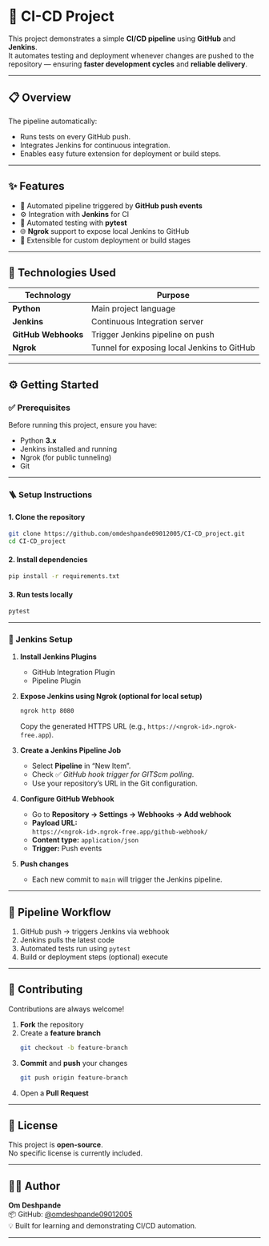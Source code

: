 # 🚀 CI-CD Project

This project demonstrates a simple **CI/CD pipeline** using **GitHub** and **Jenkins**.  
It automates testing and deployment whenever changes are pushed to the repository — ensuring **faster development cycles** and **reliable delivery**.

---

## 📋 Overview

The pipeline automatically:
- Runs tests on every GitHub push.
- Integrates Jenkins for continuous integration.
- Enables easy future extension for deployment or build steps.

---

## ✨ Features
- 🔁 Automated pipeline triggered by **GitHub push events**  
- ⚙️ Integration with **Jenkins** for CI  
- 🧪 Automated testing with **pytest**  
- 🌐 **Ngrok** support to expose local Jenkins to GitHub  
- 🧩 Extensible for custom deployment or build stages  

---

## 🧰 Technologies Used
| Technology | Purpose |
|-------------|----------|
| **Python** | Main project language |
| **Jenkins** | Continuous Integration server |
| **GitHub Webhooks** | Trigger Jenkins pipeline on push |
| **Ngrok** | Tunnel for exposing local Jenkins to GitHub |

---

## ⚙️ Getting Started

### ✅ Prerequisites
Before running this project, ensure you have:
- Python **3.x**
- Jenkins installed and running
- Ngrok (for public tunneling)
- Git

---

### 🪜 Setup Instructions

#### 1. Clone the repository
```bash
git clone https://github.com/omdeshpande09012005/CI-CD_project.git
cd CI-CD_project
```

#### 2. Install dependencies
```bash
pip install -r requirements.txt
```

#### 3. Run tests locally
```bash
pytest
```

---

### 🧩 Jenkins Setup

1. **Install Jenkins Plugins**
   - GitHub Integration Plugin  
   - Pipeline Plugin  

2. **Expose Jenkins using Ngrok (optional for local setup)**
   ```bash
   ngrok http 8080
   ```
   Copy the generated HTTPS URL (e.g., `https://<ngrok-id>.ngrok-free.app`).

3. **Create a Jenkins Pipeline Job**
   - Select **Pipeline** in “New Item”.
   - Check ✅ *GitHub hook trigger for GITScm polling*.
   - Use your repository’s URL in the Git configuration.

4. **Configure GitHub Webhook**
   - Go to **Repository → Settings → Webhooks → Add webhook**
   - **Payload URL:**  
     `https://<ngrok-id>.ngrok-free.app/github-webhook/`
   - **Content type:** `application/json`
   - **Trigger:** Push events

5. **Push changes**
   - Each new commit to `main` will trigger the Jenkins pipeline.

---

## 🧠 Pipeline Workflow

1. GitHub push → triggers Jenkins via webhook  
2. Jenkins pulls the latest code  
3. Automated tests run using `pytest`  
4. Build or deployment steps (optional) execute  

---

## 🤝 Contributing

Contributions are always welcome!

1. **Fork** the repository  
2. Create a **feature branch**  
   ```bash
   git checkout -b feature-branch
   ```
3. **Commit** and **push** your changes  
   ```bash
   git push origin feature-branch
   ```
4. Open a **Pull Request**

---

## 📄 License

This project is **open-source**.  
No specific license is currently included.

---

## 👨‍💻 Author

**Om Deshpande**  
📦 GitHub: [@omdeshpande09012005](https://github.com/omdeshpande09012005)  
💡 Built for learning and demonstrating CI/CD automation.

---
